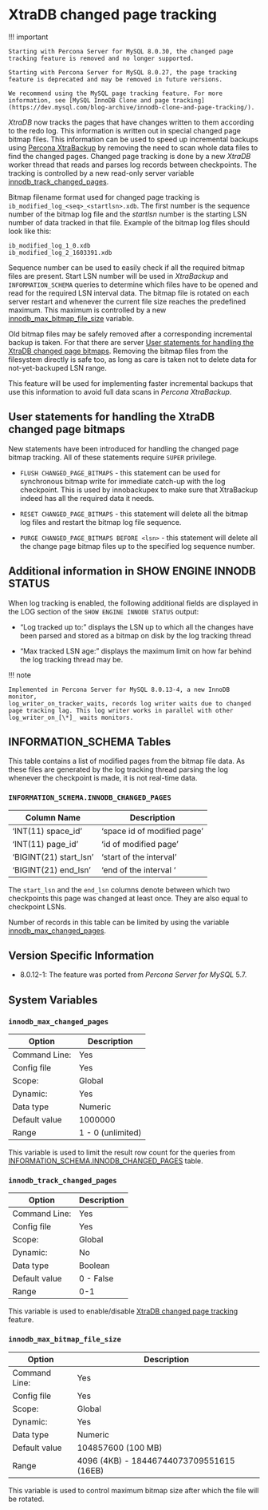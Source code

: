 # XtraDB changed page tracking

!!! important

    Starting with Percona Server for MySQL 8.0.30, the changed page tracking feature is removed and no longer supported.
    
    Starting with Percona Server for MySQL 8.0.27, the page tracking feature is deprecated and may be removed in future versions.

    We recommend using the MySQL page tracking feature. For more information, see [MySQL InnoDB Clone and page tracking](https://dev.mysql.com/blog-archive/innodb-clone-and-page-tracking/).

*XtraDB* now tracks the pages that have changes written to them according to the redo log. This information is written out in special changed page bitmap files. This information can be used to speed up incremental backups using [Percona XtraBackup](https://www.percona.com/doc/percona-xtrabackup/) by removing the need to scan whole data files to find the changed pages. Changed page tracking is done by a new *XtraDB* worker thread that reads and parses log records between checkpoints. The tracking is controlled by a new read-only server variable [innodb_track_changed_pages](#innodb_track_changed_pages).

Bitmap filename format used for changed page tracking is `ib_modified_log_<seq>_<startlsn>.xdb`. The first number is the sequence number of the bitmap log file and the *startlsn* number is the starting LSN number of data tracked in that file. Example of the bitmap log files should look like this:

```text
ib_modified_log_1_0.xdb
ib_modified_log_2_1603391.xdb
```

Sequence number can be used to easily check if all the required bitmap files are present. Start LSN number will be used in *XtraBackup* and `INFORMATION_SCHEMA` queries to determine which files have to be opened and read for the required LSN interval data. The bitmap file is rotated on each server restart and whenever the current file size reaches the predefined maximum. This maximum is controlled by a new [innodb_max_bitmap_file_size](#innodb_max_bitmap_file_size) variable.

Old bitmap files may be safely removed after a corresponding incremental backup is taken. For that there are server [User statements for handling the XtraDB changed page bitmaps](#user-statements-for-handling-the-xtradb-changed-page-bitmaps). Removing the bitmap files from the filesystem directly is safe too, as long as care is taken not to delete data for not-yet-backuped LSN range.

This feature will be used for implementing faster incremental backups that use this information to avoid full data scans in *Percona XtraBackup*.

## User statements for handling the XtraDB changed page bitmaps

New statements have been introduced for handling the changed page bitmap tracking. All of these statements require `SUPER` privilege.

* `FLUSH CHANGED_PAGE_BITMAPS` - this statement can be used for synchronous bitmap write for immediate catch-up with the log checkpoint. This is used by innobackupex to make sure that XtraBackup indeed has all the required data it needs.

* `RESET CHANGED_PAGE_BITMAPS` - this statement will delete all the bitmap log files and restart the bitmap log file sequence.

* `PURGE CHANGED_PAGE_BITMAPS BEFORE <lsn>` - this statement will delete all the change page bitmap files up to the specified log sequence number.

## Additional information in SHOW ENGINE INNODB STATUS

When log tracking is enabled, the following additional fields are displayed in the LOG section of the `SHOW ENGINE INNODB STATUS` output:

* “Log tracked up to:” displays the LSN up to which all the changes have been parsed and stored as a bitmap on disk by the log tracking thread

* “Max tracked LSN age:” displays the maximum limit on how far behind the log tracking thread may be.

!!! note

    Implemented in Percona Server for MySQL 8.0.13-4, a new InnoDB monitor,
    log_writer_on_tracker_waits, records log writer waits due to changed
    page tracking lag. This log writer works in parallel with other
    log_writer_on_[\*]_ waits monitors.

## INFORMATION_SCHEMA Tables

This table contains a list of modified pages from the bitmap file data. As these files are generated by the log tracking thread parsing the log whenever the checkpoint is made, it is not real-time data.

### `INFORMATION_SCHEMA.INNODB_CHANGED_PAGES`

| Column Name             | Description                  |
| ----------------------- | ---------------------------- | 
| ‘INT(11) space_id’      | ‘space id of modified page’  |
| ‘INT(11) page_id’       | ‘id of modified page’        |
| ‘BIGINT(21) start_lsn’  | ‘start of the interval’      |
| ‘BIGINT(21) end_lsn’    | ‘end of the interval ‘       |

The `start_lsn` and the `end_lsn` columns denote between which two checkpoints this page was changed at least once. They are also equal to checkpoint LSNs.

Number of records in this table can be limited by using the variable [innodb_max_changed_pages](#innodb_max_changed_pages).

## Version Specific Information

* 8.0.12-1: The feature was ported from *Percona Server for MySQL* 5.7.

## System Variables

### `innodb_max_changed_pages`

| Option         | Description        |
| -------------- | ------------------ |
| Command Line:  | Yes                |
| Config file    | Yes                |
| Scope:         | Global             |
| Dynamic:       | Yes                |
| Data type      | Numeric            |
| Default value   | 1000000            |
| Range          | 1 - 0 (unlimited)  |

This variable is used to limit the result row count for the queries from [INFORMATION_SCHEMA.INNODB_CHANGED_PAGES](#information_schemainnodb_changed_pages) table.

### `innodb_track_changed_pages`

| Option         | Description        |
| -------------- | ------------------ |
| Command Line:  | Yes                |
| Config file    | Yes                |
| Scope:         | Global             |
| Dynamic:       | No                 |
| Data type      | Boolean            |
| Default value   | 0 - False          |
| Range          | 0-1                |

This variable is used to enable/disable [XtraDB changed page tracking](#xtradb-changed-page-tracking) feature.

### `innodb_max_bitmap_file_size`

| Option         | Description        |
| -------------- | ------------------ |
| Command Line:  | Yes                |
| Config file    | Yes                |
| Scope:         | Global             |
| Dynamic:       | Yes                |
| Data type      | Numeric            |
| Default value   | 104857600 (100 MB) |
| Range          | 4096 (4KB) - 18446744073709551615 (16EB)  |

This variable is used to control maximum bitmap size after which the file will be rotated.
